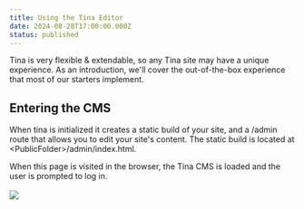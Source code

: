 ```yaml
---
title: Using the Tina Editor
date: 2024-08-28T17:00:00.000Z
status: published
---
```


Tina is very flexible & extendable, so any Tina site may have a unique experience. As an introduction, we'll cover the out-of-the-box experience that most of our starters implement.

## Entering the CMS

When tina is initialized it creates a static build of your site, and a /admin route that allows you to edit your site's content. The static build is located at \<PublicFolder>/admin/index.html.

When this page is visited in the browser, the Tina CMS is loaded and the user is prompted to log in.\
\
![](/img/tina-dashboard.png)
